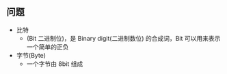 ## 问题

- 比特
  - (Bit 二进制位)，是 Binary digit(二进制数位) 的合成词，Bit 可以用来表示一个简单的正负
- 字节(Byte)
  - 一个字节由 8bit 组成
